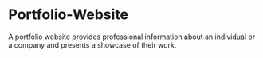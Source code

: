 # Portfolio-Website
A portfolio website provides professional information about an individual or a company and presents a showcase of their work.
